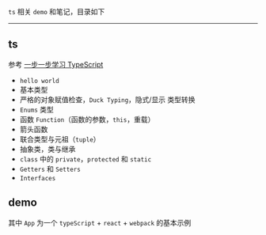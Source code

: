 





`ts` 相关 `demo` 和笔记，目录如下

----

## ts

参考 [一步一步学习 TypeScript](http://blog.csdn.net/wq_static/article/category/6010971)

* `hello world`
* 基本类型
* 严格的对象赋值检查，`Duck Typing`，隐式/显示 类型转换
* `Enums` 类型
* 函数 `Function`（函数的参数，`this`，重载）
* 箭头函数
* 联合类型与元祖（`tuple`）
* 抽象类，类与继承
* `class` 中的 `private`，`protected` 和 `static`
* `Getters` 和 `Setters`
* `Interfaces`



## demo

其中 `App` 为一个 `typeScript` + `react` + `webpack` 的基本示例